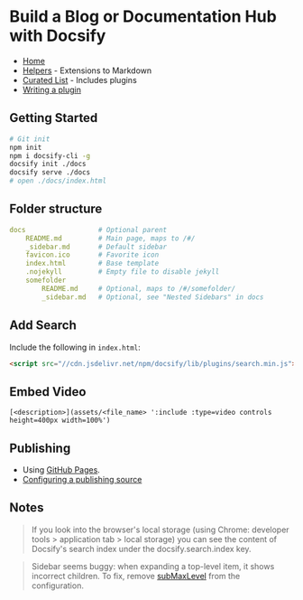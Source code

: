 # Build a Blog or Documentation Hub with Docsify

- [Home](https://docsify.js.org/#/)
- [Helpers](https://docsify.js.org/#/helpers) - Extensions to Markdown
- [Curated List](https://github.com/docsifyjs/awesome-docsify) - Includes plugins
- [Writing a plugin](https://docsify.js.org/#/write-a-plugin)

## Getting Started

```sh
# Git init
npm init
npm i docsify-cli -g
docsify init ./docs
docsify serve ./docs
# open ./docs/index.html
```

## Folder structure

```yaml
docs                  # Optional parent
    README.md         # Main page, maps to /#/
    _sidebar.md       # Default sidebar
    favicon.ico       # Favorite icon
    index.html        # Base template
    .nojekyll         # Empty file to disable jekyll
    somefolder
        README.md     # Optional, maps to /#/somefolder/
        _sidebar.md   # Optional, see "Nested Sidebars" in docs
```

## Add Search

Include the following in `index.html`:

```html
<script src="//cdn.jsdelivr.net/npm/docsify/lib/plugins/search.min.js"></script>
```

## Embed Video

```
[<description>](assets/<file_name> ':include :type=video controls height=400px width=100%')
```

## Publishing

- Using [GitHub Pages](https://pages.github.com/).
- [Configuring a publishing source](https://docs.github.com/en/pages/getting-started-with-github-pages/configuring-a-publishing-source-for-your-github-pages-site)

## Notes

> If you look into the browser's local storage (using Chrome: developer tools > application tab > local storage) you can see the content of Docsify's search index under the docsify.search.index key.

> Sidebar seems buggy: when expanding a top-level item, it shows incorrect children.
> To fix, remove [subMaxLevel](https://docsify.js.org/#/configuration?id=submaxlevel) from the configuration.
